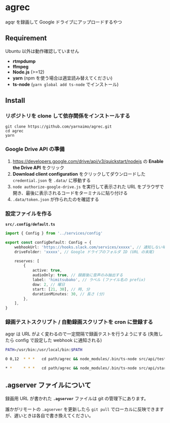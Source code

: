 # agrec

agqr を録画して Google ドライブにアップロードするやつ

## Requirement

Ubuntu 以外は動作確認していません

-   **rtmpdump**
-   **ffmpeg**
-   **Node.js** (>=12)
-   **yarn** (npm を使う場合は適宜読み替えてください)
-   **ts-node** (`yarn global add ts-node` でインストール)

## Install

### リポジトリを clone して依存関係をインストールする

```
git clone https://github.com/yarnaimo/agrec.git
cd agrec
yarn
```

### Google Drive API の準備

1.  https://developers.google.com/drive/api/v3/quickstart/nodejs の **Enable the Drive API** をクリック
2.  **Download client configuration** をクリックしてダウンロードした `credential.json` を `.data/` に移動する
3.  `node authorize-google-drive.js` を実行して表示された URL をブラウザで開き、最後に表示されるコードをターミナルに貼り付ける
4.  `.data/token.json` が作られたのを確認する

### 設定ファイルを作る

**`src/.config/default.ts`**

```ts
import { Config } from '../services/config'

export const configDefault: Config = {
    webhookUrl: 'https://hooks.slack.com/services/xxxxx', // 通知しない場合は null
    driveFolder: 'xxxxx', // Google ドライブのフォルダ ID (URL の末尾)

    reserves: [
        {
            active: true,
            audioOnly: true, // 録画後に音声のみ抽出する
            label: 'himitsubako', // ラベル (ファイル名の prefix)
            dow: 2, // 曜日
            start: [21, 30], // 時, 分
            durationMinutes: 30, // 長さ (分)
        },
    ],
}
```

### 録画テストスクリプト / 自動録画スクリプトを cron に登録する

agqr は URL がよく変わるので一定間隔で録画テストを行うようにする (失敗したら config で設定した webhook に通知される)

```sh
PATH=/usr/bin:/usr/local/bin:$PATH

0 0,12  * * *   cd path/agrec && node_modules/.bin/ts-node src/api/test-rec.ts >> .data/cron.log 2>&1

* *     * * *   cd path/agrec && node_modules/.bin/ts-node src/api/start-ready-reserves.ts >> .data/cron.log 2>&1
```

## .agserver ファイルについて

録画用 URL が書かれた **`.agserver`** ファイルは git の管理下にあります。

誰かがリモートの `.agserver` を更新したら `git pull` でローカルに反映できますが、遅いときは各自で書き換えてください。
